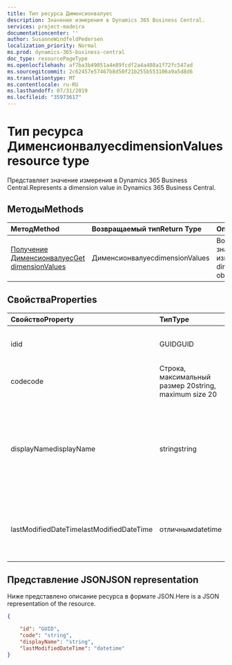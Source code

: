 ```yaml
---
title: Тип ресурса Дименсионвалуес
description: Значение измерения в Dynamics 365 Business Central.
services: project-madeira
documentationcenter: ''
author: SusanneWindfeldPedersen
localization_priority: Normal
ms.prod: dynamics-365-business-central
doc_type: resourcePageType
ms.openlocfilehash: af7ba3b49051a4e89fcdf2a4a408a1f72fc547ad
ms.sourcegitcommit: 2c62457e57467b8d50f21b255b553106a9a5d8d6
ms.translationtype: MT
ms.contentlocale: ru-RU
ms.lasthandoff: 07/31/2019
ms.locfileid: "35973617"
---
```

# <a name="dimensionvalues-resource-type"></a><span data-ttu-id="654e5-103">Тип ресурса Дименсионвалуес</span><span class="sxs-lookup"><span data-stu-id="654e5-103">dimensionValues resource type</span></span>
<span data-ttu-id="654e5-104">Представляет значение измерения в Dynamics 365 Business Central.</span><span class="sxs-lookup"><span data-stu-id="654e5-104">Represents a dimension value in Dynamics 365 Business Central.</span></span>

## <a name="methods"></a><span data-ttu-id="654e5-105">Методы</span><span class="sxs-lookup"><span data-stu-id="654e5-105">Methods</span></span>

| <span data-ttu-id="654e5-106">Метод</span><span class="sxs-lookup"><span data-stu-id="654e5-106">Method</span></span>       | <span data-ttu-id="654e5-107">Возвращаемый тип</span><span class="sxs-lookup"><span data-stu-id="654e5-107">Return Type</span></span>  |<span data-ttu-id="654e5-108">Описание</span><span class="sxs-lookup"><span data-stu-id="654e5-108">Description</span></span>                   |
|:-------------|:-------------|:-----------------------------|
|[<span data-ttu-id="654e5-109">Получение Дименсионвалуес</span><span class="sxs-lookup"><span data-stu-id="654e5-109">Get dimensionValues</span></span>](../api/dynamics-dimensionvalue-get.md)|<span data-ttu-id="654e5-110">Дименсионвалуес</span><span class="sxs-lookup"><span data-stu-id="654e5-110">dimensionValues</span></span>|<span data-ttu-id="654e5-111">Возвращает объект значения измерения.</span><span class="sxs-lookup"><span data-stu-id="654e5-111">Gets a dimension value object.</span></span>|


## <a name="properties"></a><span data-ttu-id="654e5-112">Свойства</span><span class="sxs-lookup"><span data-stu-id="654e5-112">Properties</span></span>
| <span data-ttu-id="654e5-113">Свойство</span><span class="sxs-lookup"><span data-stu-id="654e5-113">Property</span></span>           | <span data-ttu-id="654e5-114">Тип</span><span class="sxs-lookup"><span data-stu-id="654e5-114">Type</span></span>                  |<span data-ttu-id="654e5-115">Описание</span><span class="sxs-lookup"><span data-stu-id="654e5-115">Description</span></span>                                        |
|:-------------------|:----------------------|:--------------------------------------------------|
|<span data-ttu-id="654e5-116">id</span><span class="sxs-lookup"><span data-stu-id="654e5-116">id</span></span>                  |<span data-ttu-id="654e5-117">GUID</span><span class="sxs-lookup"><span data-stu-id="654e5-117">GUID</span></span>                   |<span data-ttu-id="654e5-118">Уникальный идентификатор элемента.</span><span class="sxs-lookup"><span data-stu-id="654e5-118">The unique ID of the item.</span></span>                         |
|<span data-ttu-id="654e5-119">code</span><span class="sxs-lookup"><span data-stu-id="654e5-119">code</span></span>                |<span data-ttu-id="654e5-120">Строка, максимальный размер 20</span><span class="sxs-lookup"><span data-stu-id="654e5-120">string, maximum size 20</span></span>|<span data-ttu-id="654e5-121">Код значения измерения.</span><span class="sxs-lookup"><span data-stu-id="654e5-121">The dimension value code.</span></span>                          |
|<span data-ttu-id="654e5-122">displayName</span><span class="sxs-lookup"><span data-stu-id="654e5-122">displayName</span></span>         |<span data-ttu-id="654e5-123">string</span><span class="sxs-lookup"><span data-stu-id="654e5-123">string</span></span>                 |<span data-ttu-id="654e5-124">Задает имя значения измерения.</span><span class="sxs-lookup"><span data-stu-id="654e5-124">Specifies the dimension value's name.</span></span> <span data-ttu-id="654e5-125">Это имя будет отображаться там, где используется значение измерения.</span><span class="sxs-lookup"><span data-stu-id="654e5-125">This name will appear where the dimension value is used.</span></span>|
|<span data-ttu-id="654e5-126">lastModifiedDateTime</span><span class="sxs-lookup"><span data-stu-id="654e5-126">lastModifiedDateTime</span></span>|<span data-ttu-id="654e5-127">отличным</span><span class="sxs-lookup"><span data-stu-id="654e5-127">datetime</span></span>               |<span data-ttu-id="654e5-128">Дата и время последнего изменения значения измерения.</span><span class="sxs-lookup"><span data-stu-id="654e5-128">The last datetime the dimension value was modified.</span></span>|  


## <a name="json-representation"></a><span data-ttu-id="654e5-129">Представление JSON</span><span class="sxs-lookup"><span data-stu-id="654e5-129">JSON representation</span></span>

<span data-ttu-id="654e5-130">Ниже представлено описание ресурса в формате JSON.</span><span class="sxs-lookup"><span data-stu-id="654e5-130">Here is a JSON representation of the resource.</span></span>


```json
{

    "id": "GUID",
    "code": "string",
    "displayName": "string",
    "lastModifiedDateTime": "datetime"
}
```


